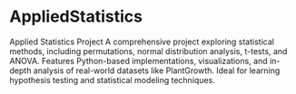 # AppliedStatistics
Applied Statistics Project A comprehensive project exploring statistical methods, including permutations, normal distribution analysis, t-tests, and ANOVA. Features Python-based implementations, visualizations, and in-depth analysis of real-world datasets like PlantGrowth. Ideal for learning hypothesis testing and statistical modeling techniques.
